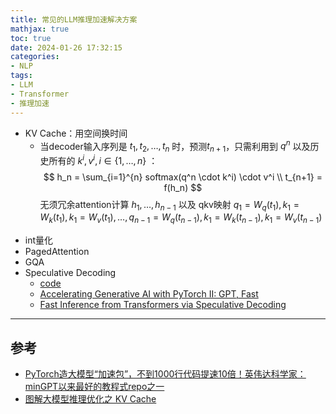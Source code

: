 ```yaml
---
title: 常见的LLM推理加速解决方案
mathjax: true
toc: true
date: 2024-01-26 17:32:15
categories:
- NLP
tags:
- LLM
- Transformer
- 推理加速
---
```


- KV Cache：用空间换时间
  - 当decoder输入序列是 $t_1, t_2, \dots, t_n$ 时，预测$t_{n+1}$，只需利用到 $q^n$ 以及历史所有的 $k^i, v^i, i \in \{1,\dots,n \}$ ：
  $$
    h_n = \sum_{i=1}^{n} softmax(q^n \cdot k^i) \cdot v^i \\
    t_{n+1} = f(h_n)
  $$
  无须冗余attention计算 $h_1, \dots, h_{n-1}$ 以及 qkv映射 $q_1=W_q(t_1), k_1=W_k(t_1), k_1=W_v(t_1), \dots, q_{n-1}=W_q(t_{n-1}), k_1=W_k(t_{n-1}), k_1=W_v(t_{n-1})$

<!--more-->

- int量化
- PagedAttention
- GQA
- Speculative Decoding
  - [code](https://github.com/pytorch-labs/gpt-fast/blob/main/generate.py#L76)
  - [Accelerating Generative AI with PyTorch II: GPT, Fast](https://pytorch.org/blog/accelerating-generative-ai-2/?utm_content=273712248&utm_medium=social&utm_source=twitter&hss_channel=tw-776585502606721024)
  - [Fast Inference from Transformers via Speculative Decoding](https://arxiv.org/pdf/2211.17192.pdf)

___

## 参考
- [PyTorch造大模型“加速包”，不到1000行代码提速10倍！英伟达科学家：minGPT以来最好的教程式repo之一](https://mp.weixin.qq.com/s/sQJK8hO5L_SNczUaUXucJQ)
- [图解大模型推理优化之 KV Cache](https://mp.weixin.qq.com/s/6q2LmwoFG2LcN0iHoZjjqw)